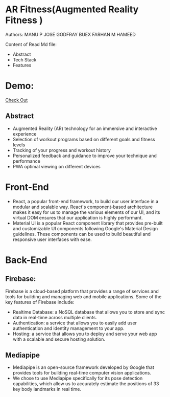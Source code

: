 
# AR Fitness(Augmented Reality Fitness )

Authors:
MANU P JOSE
GODFRAY BUEX
FARHAN M HAMEED

Content of Read Md file:

- Abstract
- Tech Stack
- Features

# Demo: 
<a href="https://ar-fitness3.web.app/"> Check Out<a/>

## Abstract
- Augmented Reality (AR) technology for an immersive and interactive experience
- Selection of workout programs based on different goals and fitness levels
- Tracking of your progress and workout history
- Personalized feedback and guidance to improve your technique and performance
- PWA optimal viewing on different devices



# Front-End 
- React, a popular front-end framework, to build our user interface in a modular and scalable way. React's component-based architecture makes it easy for us to manage the various elements of our UI, and its virtual DOM ensures that our application is highly performant.
- Material UI is a popular React component library that provides pre-built and customizable UI components following Google's Material Design guidelines. These components can be used to build beautiful and responsive user interfaces with ease.



# Back-End
## Firebase:
Firebase is a cloud-based platform that provides a range of services and tools for building and managing web and mobile applications. Some of the key features of Firebase include:

- Realtime Database: a NoSQL database that allows you to store and sync data in real-time across multiple clients.
- Authentication: a service that allows you to easily add user authentication and identity management to your app.
- Hosting: a service that allows you to deploy and serve your web app with a scalable and secure hosting solution. 

## Mediapipe
- Mediapipe is an open-source framework developed by Google that provides tools for building real-time computer vision applications.
- We chose to use Mediapipe specifically for its pose detection capabilities, which allow us to accurately estimate the positions of 33 key body landmarks in real time.
  




